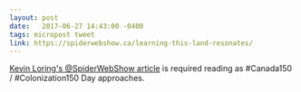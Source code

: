 ```yaml
---
layout: post
date:   2017-06-27 14:43:00 -0400
tags: micropost tweet
link: https://spiderwebshow.ca/learning-this-land-resonates/
---
```


[Kevin Loring's @SpiderWebShow article](https://spiderwebshow.ca/learning-this-land-resonates/) is required reading as #Canada150 / #Colonization150 Day approaches.